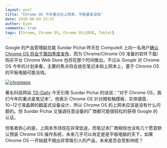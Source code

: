 ```yaml
---
layout: post
title: "Chrome OS 今年重点在上网本，平板基本没戏"
date: 2010-06-03 23:37
author: Eyon
comments: true
tags: [Chrome, Chrome OS, Chrome OS上网本, Tablet]
---
```

Google 的产品管理副总裁 Sundar Pichai 昨天在 ComputeX 上向一名用户[确认 Chrome OS 将会于第四季度发布](http://www.chromi.org/archives/5031)，而为 Chrome/Chrome OS 准备的软件下载/购买平台 Chrome Web Store 也将在那个时间推出。不过从 Google 对 Chrome OS 今年的计划来看，主要的焦点将会放在笔记本和上网本上，基于 Chrome OS 的平板电脑可能没戏。

<a href="http://img.chromi.org/2010/06/chromeos.jpg">![](http://img.chromi.org/2010/06/chromeos.jpg "chromeos")</a>

著名科技网站 [TG-Daily](http://www.tgdaily.com/software-features/50044-google-focuses-on-chrome-laptop-adoption) 今天引用 Sundar Pichai 的话说：“对于 Chrome OS，我们今年的重点是笔记本”。他表示 Chrome OS 针对拥有触摸板、实体键盘、10~12寸液晶屏的翻盖式设备设计，所以 Chrome OS 的上网本应该是没有什么问题的。但 Sundar Pichai 又强调任意设备的厂商都可能很轻松的获得 Google 的认证。

但笔者担心的是，上网本市场现在非常低迷，而笔记本厂商相信也没有几个愿意默认预装 Chrome OS 操作系统，未来几乎可以肯定是是平板电脑的天下，如果 Chrome OS 一开始就不搞出非常吸引人的产品，未来是否会受影响呢？

